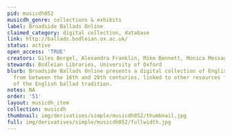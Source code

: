 ```yaml
---
pid: musicdh052
musicdh_genre: collections & exhibits
label: Broadside Ballads Online
claimed_category: digital collection, database
link: http://ballads.bodleian.ox.ac.uk/
status: active
open_access: 'TRUE'
creators: Giles Bergel, Alexandra Franklin, Mike Bennett, Monica Messaggi Kaya
stewards: Bodleian Libraries, University of Oxford
blurb: Broadside Ballads Online presents a digital collection of English printed ballad-sheets
  from between the 16th and 20th centuries, linked to other resources for the study
  of the English ballad tradition.
notes: NA
order: '51'
layout: musicdh_item
collection: musicdh
thumbnail: img/derivatives/simple/musicdh052/thumbnail.jpg
full: img/derivatives/simple/musicdh052/fullwidth.jpg
---
```

